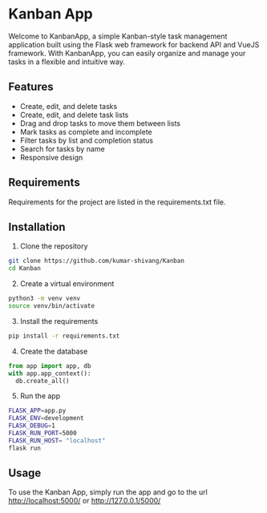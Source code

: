 <!--- This file creates a README.md file for the project. -->
<!--- This file is part of the project. -->
# Kanban App

Welcome to KanbanApp, a simple Kanban-style task management application built using the Flask web framework for backend API and VueJS framework. With KanbanApp, you can easily organize and manage your tasks in a flexible and intuitive way.

## Features

* Create, edit, and delete tasks
* Create, edit, and delete task lists
* Drag and drop tasks to move them between lists
* Mark tasks as complete and incomplete
* Filter tasks by list and completion status
* Search for tasks by name
* Responsive design

## Requirements

Requirements for the project are listed in the requirements.txt file.

## Installation

1. Clone the repository

  ```bash
git clone https://github.com/kumar-shivang/Kanban
cd Kanban
  ```

2. Create a virtual environment

  ```bash
python3 -m venv venv 
source venv/bin/activate
  ```

3. Install the requirements
  
  ```bash
pip install -r requirements.txt
  ```

4. Create the database
  
  ```python
from app import app, db
with app.app_context():
    db.create_all()
  
  ```

5. Run the app
  
  ```bash
FLASK_APP=app.py
FLASK_ENV=development
FLASK_DEBUG=1
FLASK_RUN_PORT=5000
FLASK_RUN_HOST= "localhost"
flask run
  ```

## Usage

To use the Kanban App, simply run the app and go to the url <http://localhost:5000/> or <http://127.0.0.1/5000/>
